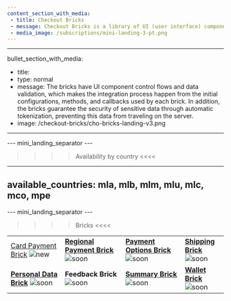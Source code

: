 ```yaml
---
content_section_with_media: 
 - title: Checkout Bricks
 - message: Checkout Bricks is a library of UI (user interface) components that aims to allow a client-side integration in a modular way through configurable, secure structures and with a simplified and unified integration.
 - media_image: /subscriptions/mini-landing-3-pt.png
---
```


---
bullet_section_with_media: 
 - title: 
 - type: normal
 - message: The bricks have UI component control flows and data validation, which makes the integration process happen from the initial configurations, methods, and callbacks used by each brick. In addition, the bricks guarantee the security of sensitive data through automatic tokenization, preventing this data from traveling on the server.
 - image: /checkout-bricks/cho-bricks-landing-v3.png
---

--- mini_landing_separator ---

>>>> Availability by country <<<<
---
available_countries: mla, mlb, mlm, mlu, mlc, mco, mpe
---

--- mini_landing_separator ---

>>>> Bricks <<<<

| | | | |
|---|---|---|---|
| [Card Payment Brick](/developers/en/docs/checkout-bricks-beta/card-payment-brick) ![new](checkout-bricks/new-button-en.png)| [**Regional Payment Brick**](/developers/en/docs/checkout-bricks-beta/regional-payment-brick) ![soon](checkout-bricks/soon-button-en.png)| [**Payment Options Brick**](/developers/en/docs/checkout-bricks-beta/payment-options-brick) ![soon](checkout-bricks/soon-button-en.png) | [**Shipping Brick**](/developers/en/docs/checkout-bricks/shipping-brick) <br> ![soon](checkout-bricks/soon-button-en.png) |
| [**Personal Data Brick**](/developers/en/docs/checkout-bricks-beta/personal-data-brick) ![soon](checkout-bricks/soon-button-en.png) | **Feedback Brick** <br> ![soon](checkout-bricks/soon-button-en.png) | [**Summary Brick**](/developers/en/docs/checkout-bricks-beta/summary-brick) <br> ![soon](checkout-bricks/soon-button-en.png) | [**Wallet Brick**](/developers/en/docs/checkout-bricks-beta/wallet-brick) <br> ![soon](checkout-bricks/soon-button-en.png) |
